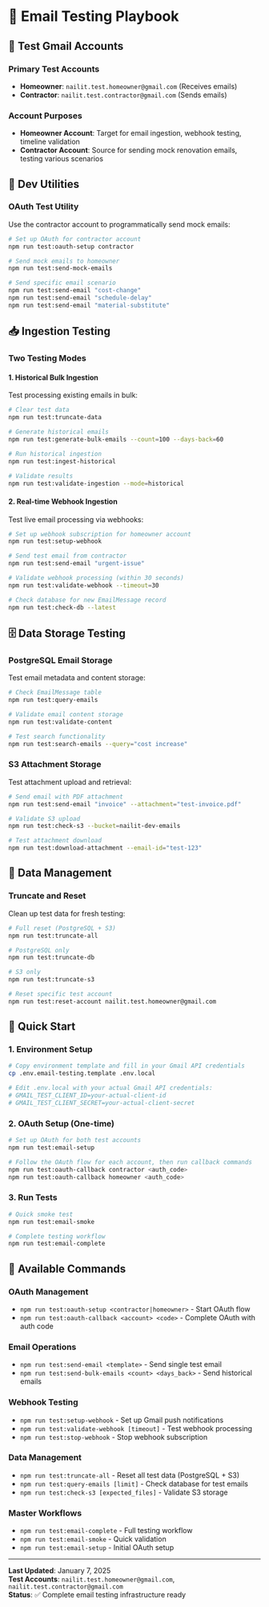 # 🧪 Email Testing Playbook

## 📧 Test Gmail Accounts

### Primary Test Accounts
- **Homeowner**: `nailit.test.homeowner@gmail.com` (Receives emails)
- **Contractor**: `nailit.test.contractor@gmail.com` (Sends emails)

### Account Purposes
- **Homeowner Account**: Target for email ingestion, webhook testing, timeline validation
- **Contractor Account**: Source for sending mock renovation emails, testing various scenarios

## 🔧 Dev Utilities

### OAuth Test Utility
Use the contractor account to programmatically send mock emails:

```bash
# Set up OAuth for contractor account
npm run test:oauth-setup contractor

# Send mock emails to homeowner
npm run test:send-mock-emails

# Send specific email scenario
npm run test:send-email "cost-change"
npm run test:send-email "schedule-delay" 
npm run test:send-email "material-substitute"
```

## 📥 Ingestion Testing

### Two Testing Modes

#### 1. Historical Bulk Ingestion
Test processing existing emails in bulk:
```bash
# Clear test data
npm run test:truncate-data

# Generate historical emails 
npm run test:generate-bulk-emails --count=100 --days-back=60

# Run historical ingestion
npm run test:ingest-historical

# Validate results
npm run test:validate-ingestion --mode=historical
```

#### 2. Real-time Webhook Ingestion  
Test live email processing via webhooks:
```bash
# Set up webhook subscription for homeowner account
npm run test:setup-webhook

# Send test email from contractor
npm run test:send-email "urgent-issue"

# Validate webhook processing (within 30 seconds)
npm run test:validate-webhook --timeout=30

# Check database for new EmailMessage record
npm run test:check-db --latest
```

## 🗄️ Data Storage Testing

### PostgreSQL Email Storage
Test email metadata and content storage:
```bash
# Check EmailMessage table
npm run test:query-emails

# Validate email content storage
npm run test:validate-content

# Test search functionality
npm run test:search-emails --query="cost increase"
```

### S3 Attachment Storage
Test attachment upload and retrieval:
```bash
# Send email with PDF attachment
npm run test:send-email "invoice" --attachment="test-invoice.pdf"

# Validate S3 upload
npm run test:check-s3 --bucket=nailit-dev-emails

# Test attachment download
npm run test:download-attachment --email-id="test-123"
```

## 🧹 Data Management

### Truncate and Reset
Clean up test data for fresh testing:

```bash
# Full reset (PostgreSQL + S3)
npm run test:truncate-all

# PostgreSQL only
npm run test:truncate-db

# S3 only  
npm run test:truncate-s3

# Reset specific test account
npm run test:reset-account nailit.test.homeowner@gmail.com
```

## 🚀 **Quick Start**

### **1. Environment Setup**
```bash
# Copy environment template and fill in your Gmail API credentials
cp .env.email-testing.template .env.local

# Edit .env.local with your actual Gmail API credentials:
# GMAIL_TEST_CLIENT_ID=your-actual-client-id
# GMAIL_TEST_CLIENT_SECRET=your-actual-client-secret
```

### **2. OAuth Setup (One-time)**
```bash
# Set up OAuth for both test accounts
npm run test:email-setup

# Follow the OAuth flow for each account, then run callback commands
npm run test:oauth-callback contractor <auth_code>
npm run test:oauth-callback homeowner <auth_code>
```

### **3. Run Tests**
```bash
# Quick smoke test
npm run test:email-smoke

# Complete testing workflow
npm run test:email-complete
```

## 📖 **Available Commands**

### **OAuth Management**
- `npm run test:oauth-setup <contractor|homeowner>` - Start OAuth flow
- `npm run test:oauth-callback <account> <code>` - Complete OAuth with auth code

### **Email Operations**
- `npm run test:send-email <template>` - Send single test email
- `npm run test:send-bulk-emails <count> <days_back>` - Send historical emails

### **Webhook Testing**
- `npm run test:setup-webhook` - Set up Gmail push notifications
- `npm run test:validate-webhook [timeout]` - Test webhook processing
- `npm run test:stop-webhook` - Stop webhook subscription

### **Data Management**
- `npm run test:truncate-all` - Reset all test data (PostgreSQL + S3)
- `npm run test:query-emails [limit]` - Check database for test emails
- `npm run test:check-s3 [expected_files]` - Validate S3 storage

### **Master Workflows**
- `npm run test:email-complete` - Full testing workflow
- `npm run test:email-smoke` - Quick validation
- `npm run test:email-setup` - Initial OAuth setup

---

**Last Updated**: January 7, 2025  
**Test Accounts**: `nailit.test.homeowner@gmail.com`, `nailit.test.contractor@gmail.com`  
**Status**: ✅ Complete email testing infrastructure ready
